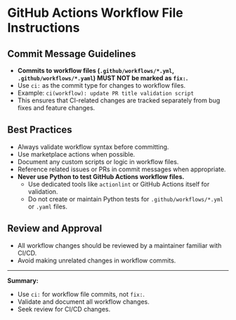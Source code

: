 # GitHub Actions Workflow File Instructions

## Commit Message Guidelines
- **Commits to workflow files (`.github/workflows/*.yml`, `.github/workflows/*.yaml`) MUST NOT be marked as `fix:`.**
- Use `ci:` as the commit type for changes to workflow files.
- Example: `ci(workflow): update PR title validation script`
- This ensures that CI-related changes are tracked separately from bug fixes and feature changes.

## Best Practices
- Always validate workflow syntax before committing.
- Use marketplace actions when possible.
- Document any custom scripts or logic in workflow files.
- Reference related issues or PRs in commit messages when appropriate.
 - **Never use Python to test GitHub Actions workflow files.**
   - Use dedicated tools like `actionlint` or GitHub Actions itself for validation.
   - Do not create or maintain Python tests for `.github/workflows/*.yml` or `.yaml` files.

## Review and Approval
- All workflow changes should be reviewed by a maintainer familiar with CI/CD.
- Avoid making unrelated changes in workflow commits.

---
**Summary:**
- Use `ci:` for workflow file commits, not `fix:`.
- Validate and document all workflow changes.
- Seek review for CI/CD changes.
